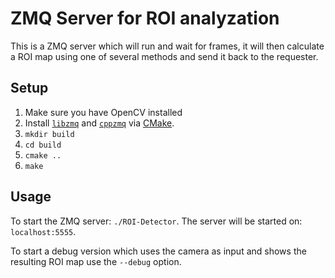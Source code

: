 # ZMQ Server for ROI analyzation
This is a ZMQ server which will run and wait for frames, it will then calculate a ROI map using one of several methods and send it back to the requester.

## Setup
1. Make sure you have OpenCV installed
2. Install [`libzmq`](https://github.com/zeromq/libzmq) and [`cppzmq`](https://github.com/zeromq/cppzmq) via [CMake](https://github.com/zeromq/cppzmq?tab=readme-ov-file#build-instructions).
3. `mkdir build`
4. `cd build`
5. `cmake ..`
6. `make`

## Usage
To start the ZMQ server: `./ROI-Detector`. The server will be started on: `localhost:5555`.

To start a debug version which uses the camera as input and shows the resulting ROI map use the `--debug` option.
